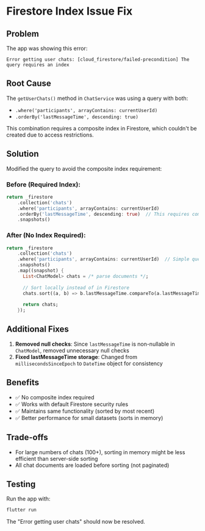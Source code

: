 # Firestore Index Issue Fix

## Problem
The app was showing this error:
```
Error getting user chats: [cloud_firestore/failed-precondition] The query requires an index
```

## Root Cause
The `getUserChats()` method in `ChatService` was using a query with both:
- `.where('participants', arrayContains: currentUserId)`
- `.orderBy('lastMessageTime', descending: true)`

This combination requires a composite index in Firestore, which couldn't be created due to access restrictions.

## Solution
Modified the query to avoid the composite index requirement:

### Before (Required Index):
```dart
return _firestore
    .collection('chats')
    .where('participants', arrayContains: currentUserId)
    .orderBy('lastMessageTime', descending: true)  // This requires composite index
    .snapshots()
```

### After (No Index Required):
```dart
return _firestore
    .collection('chats')
    .where('participants', arrayContains: currentUserId)  // Simple query
    .snapshots()
    .map((snapshot) {
      List<ChatModel> chats = /* parse documents */;
      
      // Sort locally instead of in Firestore
      chats.sort((a, b) => b.lastMessageTime.compareTo(a.lastMessageTime));
      
      return chats;
    });
```

## Additional Fixes
1. **Removed null checks**: Since `lastMessageTime` is non-nullable in `ChatModel`, removed unnecessary null checks
2. **Fixed lastMessageTime storage**: Changed from `millisecondsSinceEpoch` to `DateTime` object for consistency

## Benefits
- ✅ No composite index required
- ✅ Works with default Firestore security rules
- ✅ Maintains same functionality (sorted by most recent)
- ✅ Better performance for small datasets (sorts in memory)

## Trade-offs
- For large numbers of chats (100+), sorting in memory might be less efficient than server-side sorting
- All chat documents are loaded before sorting (not paginated)

## Testing
Run the app with:
```cmd
flutter run
```

The "Error getting user chats" should now be resolved.
